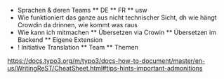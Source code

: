 * Sprachen & deren Teams
** DE
** FR
** usw
* Wie funktioniert das ganze aus nicht technischer Sicht, dh wie hängt Crowdin da drinnen, wie kommt was raus
* Wie kann ich mitmachen
** Übersetzen via Crowin
** Übersetzen im Backend
** Eigene Extension
* ! Initiative Translation
** Team
** Themen


https://docs.typo3.org/m/typo3/docs-how-to-document/master/en-us/WritingReST/CheatSheet.html#tips-hints-important-admonitions
